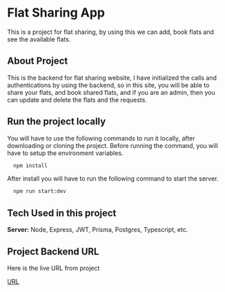 
# Flat Sharing App

This is a project for flat sharing, by using this we can add, book flats and see the available flats.

## About Project

This is the backend for flat sharing website, I have initialized the calls and authentications by using the backend, so in this site, you will be able to share your flats, and book shared flats, and if you are an admin, then you can update and delete the flats and the requests.

## Run the project locally

You will have to use the following commands to run it locally, after downloading or cloning the project.
Before running the command, you will have to setup the environment variables.  

```bash
  npm install
```

After install you will have to run the following command to start the server.

```bash
  npm run start:dev
```

## Tech Used in this project

**Server:** Node, Express, JWT, Prisma, Postgres, Typescript, etc. 

## Project Backend URL

Here is the live URL from project

[URL](https://flat-sharing-ass-8-three.vercel.app/)
    
